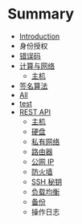 # Summary

* [Introduction](README.md)
* 身份授权
* [错误码](error_code.md)
* [计算与网络](ji_suan_yu_wang_luo.md)
   * [主机](zhu_ji.md)
* [签名算法](chapter1.md)
* [All](all.md)
* [test](test.md)
* [REST API](rest_api.md)
   * [主机](instance.md)
   * [硬盘](volume.md)
   * [私有网络](vxnet.md)
   * [路由器](router.md)
   * [公网 IP](eip.md)
   * [防火墙](security_group.md)
   * [SSH 秘钥](keypair.md)
   * [负载均衡](loadbalancer.md)
   * [备份](snapshot.md)
   * 操作日志

